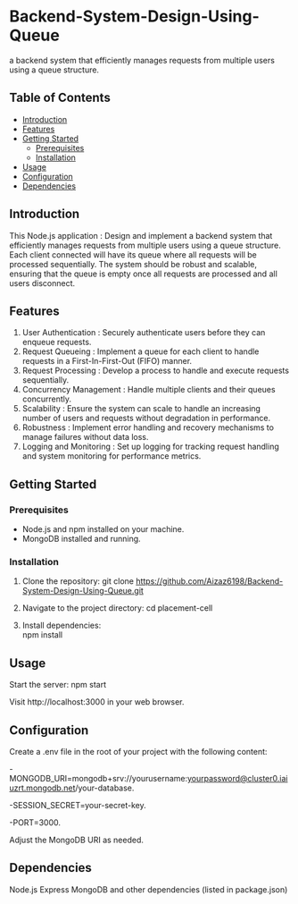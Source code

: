 # Backend-System-Design-Using-Queue
 a backend system that efficiently manages requests from multiple users using a queue structure.

## Table of Contents

- [Introduction](#introduction)
- [Features](#features)
- [Getting Started](#getting-started)
  - [Prerequisites](#prerequisites)
  - [Installation](#installation)
- [Usage](#usage)
- [Configuration](#configuration)
- [Dependencies](#dependencies)


## Introduction

This Node.js application : Design and implement a backend system that efficiently manages requests from multiple users using a queue structure. Each client connected will have its queue where all requests will be processed sequentially. The system should be robust and scalable, ensuring that the queue is empty once all requests are processed and all users disconnect.


## Features

1. User Authentication : Securely authenticate users before they can enqueue requests.
2. Request Queueing : Implement a queue for each client to handle requests in a First-In-First-Out (FIFO) manner.
3. Request Processing : Develop a process to handle and execute requests sequentially.
4. Concurrency Management : Handle multiple clients and their queues concurrently.
5. Scalability : Ensure the system can scale to handle an increasing number of users and requests without degradation in performance.
6. Robustness : Implement error handling and recovery mechanisms to manage failures without data loss.
7. Logging and Monitoring : Set up logging for tracking request handling and system monitoring for performance metrics.


## Getting Started

### Prerequisites

- Node.js and npm installed on your machine.
- MongoDB installed and running.

### Installation

1. Clone the repository:
   git clone https://github.com/Aizaz6198/Backend-System-Design-Using-Queue.git

2. Navigate to the project directory:
    cd placement-cell

3.  Install dependencies:  
    npm install

    
## Usage
Start the server:
    npm start
    
Visit http://localhost:3000 in your web browser.

## Configuration

Create a .env file in the root of your project with the following content:

-MONGODB_URI=mongodb+srv://yourusername:yourpassword@cluster0.iaiuzrt.mongodb.net/your-database.

-SESSION_SECRET=your-secret-key.

-PORT=3000.

Adjust the MongoDB URI as needed.



## Dependencies 

Node.js
Express
MongoDB
and other dependencies (listed in package.json)
